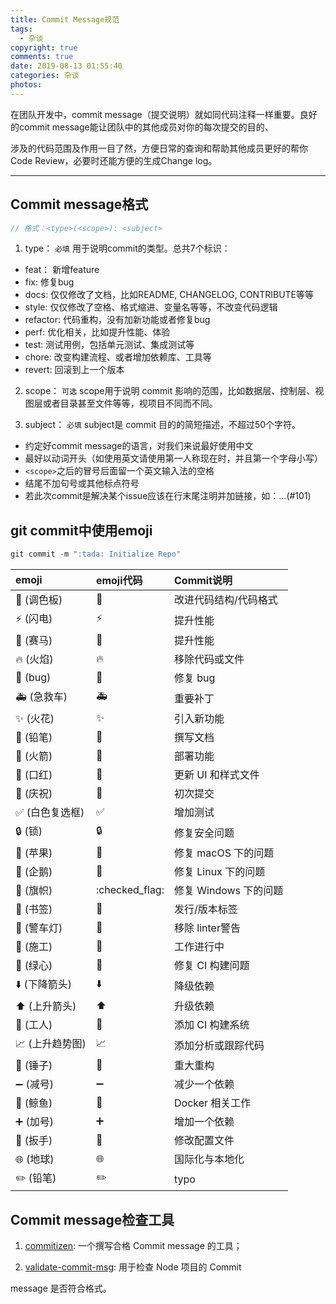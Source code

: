 ```yaml
---
title: Commit Message规范
tags:
  - 杂谈
copyright: true
comments: true
date: 2019-08-13 01:55:40
categories: 杂谈
photos:
---
```


在团队开发中，commit message（提交说明）就如同代码注释一样重要。良好的commit message能让团队中的其他成员对你的每次提交的目的、

涉及的代码范围及作用一目了然，方便日常的查询和帮助其他成员更好的帮你Code Review，必要时还能方便的生成Change log。

---
<!--more-->

## Commit message格式

```js
// 格式：<type>(<scope>): <subject>
```

1. type：
`必填` 用于说明commit的类型。总共7个标识：

- feat： 新增feature
- fix: 修复bug
- docs: 仅仅修改了文档，比如README, CHANGELOG, CONTRIBUTE等等
- style: 仅仅修改了空格、格式缩进、变量名等等，不改变代码逻辑
- refactor: 代码重构，没有加新功能或者修复bug
- perf: 优化相关，比如提升性能、体验
- test: 测试用例，包括单元测试、集成测试等
- chore: 改变构建流程、或者增加依赖库、工具等
- revert: 回滚到上一个版本

2. scope：
`可选` scope用于说明 commit 影响的范围，比如数据层、控制层、视图层或者目录甚至文件等等，视项目不同而不同。

3. subject：
`必填` subject是 commit 目的的简短描述，不超过50个字符。

- 约定好commit message的语言，对我们来说最好使用中文
- 最好以动词开头（如使用英文请使用第一人称现在时，并且第一个字母小写）
- `<scope>`之后的冒号后面留一个英文输入法的空格
- 结尾不加句号或其他标点符号
- 若此次commit是解决某个issue应该在行末尾注明并加链接，如：...(#101)

## git commit中使用emoji
```js
git commit -m ":tada: Initialize Repo"
```

|emoji	|emoji代码|	Commit说明|
|:---|:---|:---|
|🎨 (调色板) |:art: |改进代码结构/代码格式|
|⚡️ (闪电) |:zap: |提升性能|
|🐎 (赛马)	|:racehorse:	|提升性能|
|🔥 (火焰)	|:fire:	|移除代码或文件|
|🐛 (bug)	|:bug: |修复 bug|
|🚑 (急救车)	|:ambulance: |重要补丁|
|✨ (火花)	|:sparkles:	|引入新功能|
|📝 (铅笔)	|:pencil:	|撰写文档|
|🚀 (火箭)	|:rocket:	|部署功能|
|💄 (口红)	|:lipstick:	|更新 UI 和样式文件|
|🎉 (庆祝)	|:tada:	|初次提交|
|✅ (白色复选框)	|:white_check_mark:	|增加测试|
|🔒 (锁)	|:lock:	|修复安全问题|
|🍎 (苹果)	|:apple:	|修复 macOS 下的问题|
|🐧 (企鹅)	|:penguin:	|修复 Linux 下的问题|
|🏁 (旗帜)	|:checked_flag:	|修复 Windows 下的问题|
|🔖 (书签)	|:bookmark:	|发行/版本标签|
|🚨 (警车灯)	|:rotating_light:	|移除 linter警告|
|🚧 (施工)	|:construction:	|工作进行中|
|💚 (绿心)	|:green_heart:	|修复 CI 构建问题|
|⬇️ (下降箭头)	|:arrow_down:	|降级依赖|
|⬆️ (上升箭头)	|:arrow_up:	|升级依赖|
|👷 (工人)	|:construction_worker: |添加 CI 构建系统|
|📈 (上升趋势图)	|:chart_with_upwards_trend:	|添加分析或跟踪代码|
|🔨 (锤子)	|:hammer:	|重大重构|
|➖ (减号)	|:heavy_minus_sign:	|减少一个依赖|
|🐳 (鲸鱼)	|:whale:	|Docker 相关工作|
|➕ (加号)	|:heavy_plus_sign:	|增加一个依赖|
|🔧 (扳手)	|:wrench:	|修改配置文件|
|🌐 (地球)	|:globe_with_meridians:	|国际化与本地化|
|✏️ (铅笔)	|:pencil2:| typo|


## Commit message检查工具

1. [commitizen](https://github.com/commitizen/cz-cli): 一个撰写合格 Commit message 的工具；

2. [validate-commit-msg](https://github.com/kentcdodds/validate-commit-msg): 用于检查 Node 项目的 Commit 

message 是否符合格式。
